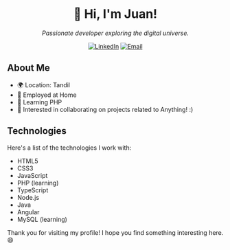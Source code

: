 <!--<p align="center">
  <img src="URL_de_la_imagen" alt="Imagen de perfil" width="200" height="200">
</p>
-->
<h1 align="center">👋 Hi, I'm Juan!</h1>

<p align="center">
  <i>Passionate developer exploring the digital universe.</i>
</p>

<div align="center">
  <p>
    <a href="https://www.linkedin.com/in/juanwagnerdev/"><img alt="LinkedIn" src="https://img.shields.io/badge/LinkedIn-blue?style=flat&logo=linkedin"></a>
   <!-- <a href="https://twitter.com/[tu-twitter]"><img alt="Twitter" src="https://img.shields.io/badge/Twitter-1ca0f1?style=flat&logo=twitter&logoColor=white"></a>-->
    <a href="mailto:aguswagnercalvo@hotmail.com"><img alt="Email" src="https://img.shields.io/badge/Email-D14836?style=flat&logo=gmail&logoColor=white"></a>
  </p>
</div>

<h2>About Me</h2>

- 🌍 Location: Tandil
- 💼 Employed at Home
- 🌱 Learning PHP
- 👯 Interested in collaborating on projects related to Anything! :)

<h2>Technologies</h2>

Here's a list of the technologies I work with:

- HTML5
- CSS3
- JavaScript
- PHP (learning)
- TypeScript
- Node.js
- Java
- Angular
- MySQL (learning)

Thank you for visiting my profile! I hope you find something interesting here. 😄


<!--
**JS-Wagner/JS-Wagner** is a ✨ _special_ ✨ repository because its `README.md` (this file) appears on your GitHub profile.

Here are some ideas to get you started:

- 🔭 I’m currently working on ...
- 🌱 I’m currently learning ...
- 👯 I’m looking to collaborate on ...
- 🤔 I’m looking for help with ...
- 💬 Ask me about ...
- 📫 How to reach me: ...
- 😄 Pronouns: ...
- ⚡ Fun fact: ...
-->

